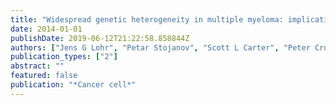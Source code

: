 ```yaml
---
title: "Widespread genetic heterogeneity in multiple myeloma: implications for targeted therapy"
date: 2014-01-01
publishDate: 2019-06-12T21:22:58.858844Z
authors: ["Jens G Lohr", "Petar Stojanov", "Scott L Carter", "Peter Cruz-Gordillo", "Michael S Lawrence", "Daniel Auclair", "Carrie Sougnez", "Birgit Knoechel", "Joshua Gould", "Gordon Saksena", " others"]
publication_types: ["2"]
abstract: ""
featured: false
publication: "*Cancer cell*"
---
```


